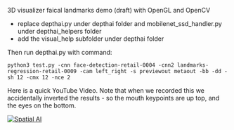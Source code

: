 3D visualizer faical landmarks demo (draft) with OpenGL and OpenCV

- replace depthai.py under depthai folder and mobilenet_ssd_handler.py under depthai_helpers folder
- add the visual_help subfolder under depthai folder

Then run depthai.py with command: 
```
python3 test.py -cnn face-detection-retail-0004 -cnn2 landmarks-regression-retail-0009 -cam left_right -s previewout metaout -bb -dd -sh 12 -cmx 12 -nce 2
```

Here is a quick YouTube Video.  Note that when we recorded this we accidentally inverted the results - so the mouth keypoints are up top, and the eyes on the bottom.

[![Spatial AI](https://user-images.githubusercontent.com/32992551/89942141-44fc6800-dbd9-11ea-8142-fe126922148f.png)](https://www.youtube.com/watch?v=Cs8xo3mPBMg "3D Facial Landmark visualization")
